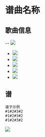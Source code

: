 <!-- 
上面的Title请务必填写谱子出自的作品名！
上面的Title请务必填写谱子出自的作品名！
上面的Title请务必填写谱子出自的作品名！

只有当第一次提交一个新作品的谱子时，才需要新建一个new issue和填写Title！
因为一个作品（issue）下面可以提交（commit）多次谱子，所以之后每次该作品的谱子只需要在相应issue下以相同格式commit即可。

-->

# 谱曲名称

<!-- 歌曲配图  复制粘贴到该处即可 -->


## 歌曲信息

-- ![](https://img.shields.io/badge/曲名-未知-brightgreen.svg)
- ![](https://img.shields.io/badge/专辑-未知-ff69b4.svg)
- ![](https://img.shields.io/badge/作词-未知-orange.svg)
- ![](https://img.shields.io/badge/作曲-未知-blue.svg)
- ![](https://img.shields.io/badge/编曲-未知-red.svg)
- ![](https://img.shields.io/badge/歌手-未知-d6504f.svg)


## 谱

```
谱子示例
#1#2#3#2
#1#2#3#2
#1#2#3#2

``` 

[![](https://img.shields.io/badge/扒谱-@扒谱大佬的ID-ff69b4.svg)](扒谱大佬的贴吧url)

<!-- 

[^_^]:
      请严格遵守上述格式提交曲谱，如果不符合规范，作者有权将其删除。

      ps. 如果有什么想说的话可以写在最后，但不能影响上述格式。

-->
